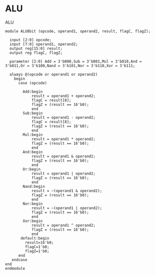 # ALU
ALU 



    module ALU8bit (opcode, operand1, operand2, result, flagC, flagZ);
  
      input [2:0] opcode;
      input [7:0] operand1, operand2;
      output reg[15:0] result;
      output reg flagC, flagZ;
  
      parameter [2:0] Add = 3'b000,Sub = 3'b001,Mul = 3'b010,And = 3'b011,Or = 3'b100,Nand = 3'b101,Nor = 3'b110,Xor = 3'b111;
  
      always @(opcode or operand1 or operand2)
        begin
          case (opcode)
        
            Add:begin
                result = operand1 + operand2;
                flagC = result[8];
                flagZ = (result == 16'b0);
                end
            Sub:begin
                result = operand1 - operand2;
                flagC = result[8];
                flagZ = (result == 16'b0);
                end
            Mul:begin
                result = operand1 * operand2;
                flagZ = (result == 16'b0);
                end
            And:begin
                result = operand1 & operand2;
                flagZ = (result == 16'b0);
                end
            Or:begin
                result = operand1 | operand2;
                flagZ = (result == 16'b0);
                end
            Nand:begin
                result = ~(operand1 & operand2);
                flagZ = (result == 16'b0);
                end
            Nor:begin
                result = ~(operand1 | operand2);
                flagZ = (result == 16'b0);
                end
            Xor:begin
                result = operand1 ^ operand2;
                flagZ = (result == 16'b0);
                end
           default:begin
             result=16'b0;
             flagC=1'b0;
             flagZ=1'b0;
          end
       endcase
    end 
    endmodule 
